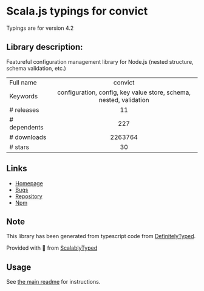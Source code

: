 
# Scala.js typings for convict

Typings are for version 4.2

## Library description:
Featureful configuration management library for Node.js (nested structure, schema validation, etc.)

|                    |                 |
| ------------------ | :-------------: |
| Full name          | convict |
| Keywords           | configuration, config, key value store, schema, nested, validation |
| # releases         | 11 |
| # dependents       | 227 |
| # downloads        | 2263764 |
| # stars            | 30 |

## Links
- [Homepage](https://github.com/mozilla/node-convict)
- [Bugs](https://github.com/mozilla/node-convict/issues)
- [Repository](https://github.com/mozilla/node-convict)
- [Npm](https://www.npmjs.com/package/convict)
    


## Note
This library has been generated from typescript code from [DefinitelyTyped](https://definitelytyped.org).

Provided with :purple_heart: from [ScalablyTyped](https://github.com/oyvindberg/ScalablyTyped)

## Usage
See [the main readme](../../readme.md) for instructions.


